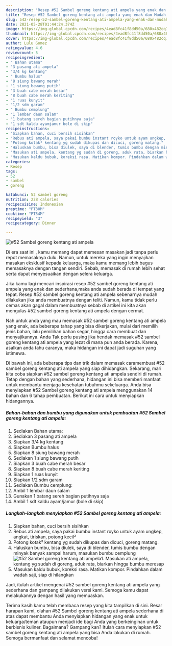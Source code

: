 ```yaml
---
description: "Resep #52 Sambel goreng kentang ati ampela yang enak dan Mudah Dibuat"
title: "Resep #52 Sambel goreng kentang ati ampela yang enak dan Mudah Dibuat"
slug: 542-resep-52-sambel-goreng-kentang-ati-ampela-yang-enak-dan-mudah-dibuat
date: 2021-05-28T01:44:24.374Z
image: https://img-global.cpcdn.com/recipes/4ead8fc41f8dd50a/680x482cq70/52-sambel-goreng-kentang-ati-ampela-foto-resep-utama.jpg
thumbnail: https://img-global.cpcdn.com/recipes/4ead8fc41f8dd50a/680x482cq70/52-sambel-goreng-kentang-ati-ampela-foto-resep-utama.jpg
cover: https://img-global.cpcdn.com/recipes/4ead8fc41f8dd50a/680x482cq70/52-sambel-goreng-kentang-ati-ampela-foto-resep-utama.jpg
author: Lulu Gomez
ratingvalue: 4.6
reviewcount: 5
recipeingredient:
- " Bahan utama"
- "3 pasang ati ampela"
- "3/4 kg kentang"
- " Bumbu halus"
- "8 siung bawang merah"
- "1 siung bawang putih"
- "3 buah cabe merah besar"
- "8 buah cabe merah keriting"
- "1 ruas kunyit"
- "1/2 sdm garam"
- " Bumbu cemplung"
- "1 lembar daun salam"
- "1 batang sereh bagian putihnya saja"
- "1 sdt kaldu ayamjamur bole di skip"
recipeinstructions:
- "Siapkan bahan, cuci bersih sisihkan"
- "Rebus ati ampela, saya pakai bumbu instant royko untuk ayam ungkep, angkat, tiriskan, potong kecil²"
- "Potong kotak² kentang yg sudah dikupas dan dicuci, goreng matang."
- "Haluskan bumbu, bisa diulek, saya di blender, tumis bumbu dengan minyak banyak sampai harum, masukan bumbu cemplung"
- "Masukan ati ampela, kentang yg sudah di goreng, aduk rata, biarkan hingga bumbu meresap"
- "Masukan kaldu bubuk, koreksi rasa. Matikan kompor. Pindahkan dalam wadah saji, siap di hilangkan"
categories:
- Resep
tags:
- 52
- sambel
- goreng

katakunci: 52 sambel goreng 
nutrition: 228 calories
recipecuisine: Indonesian
preptime: "PT30M"
cooktime: "PT54M"
recipeyield: "3"
recipecategory: Dinner

---
```



![#52 Sambel goreng kentang ati ampela](https://img-global.cpcdn.com/recipes/4ead8fc41f8dd50a/680x482cq70/52-sambel-goreng-kentang-ati-ampela-foto-resep-utama.jpg)

Di era  saat ini , kamu memang dapat memesan masakan jadi tanpa perlu repot memasaknya dulu. Namun, untuk mereka yang ingin menyajikan masakan eksklusif kepada keluarga, maka kamu memang lebih bagus memasaknya dengan tangan sendiri. Sebab, memasak di rumah lebih sehat serta dapat menyesuaikan dengan selera keluarga.

Jika kamu lagi mencari inspirasi resep #52 sambel goreng kentang ati ampela yang enak dan sederhana,maka anda sudah berada di tempat yang tepat. Resep #52 sambel goreng kentang ati ampela  sebenarnya mudah dilakukan jika anda membuatnya dengan teliti. Namun, kamu tidak perlu cemas akan gagal dalam membuatnya 
sebab di artikel ini kita akan mengulas #52 sambel goreng kentang ati ampela dengan cermat.  



Nah untuk anda yang mau memasak #52 sambel goreng kentang ati ampela yang enak, ada beberapa tahap yang bisa dikerjakan, mulai dari memilih jenis bahan, lalu pemilihan bahan segar, hingga cara membuat dan menyajikannya. Anda Tak perlu pusing jika hendak memasak #52 sambel goreng kentang ati ampela yang lezat di mana pun anda berada. Karena, asalkan anda  tahu caranya, maka hidangan ini dapat jadi suguhan yang istimewa.

Di bawah ini, ada beberapa tips dan trik dalam memasak caramembuat #52 sambel goreng kentang ati ampela yang siap dihidangkan. Sekarang, mari kita coba siapkan #52 sambel goreng kentang ati ampela sendiri di rumah. Tetap dengan bahan yang sederhana, hidangan ini bisa memberi manfaat untuk membantu menjaga kesehatan tubuhmu sekeluarga. Anda bisa menyiapkan #52 Sambel goreng kentang ati ampela menggunakan 14 bahan dan 6 tahap pembuatan. Berikut ini cara untuk menyiapkan hidangannya.

<!--inarticleads1-->

##### Bahan-bahan dan bumbu yang digunakan untuk pembuatan #52 Sambel goreng kentang ati ampela:

1. Sediakan  Bahan utama:
1. Sediakan 3 pasang ati ampela
1. Siapkan 3/4 kg kentang
1. Siapkan  Bumbu halus
1. Siapkan 8 siung bawang merah
1. Sediakan 1 siung bawang putih
1. Siapkan 3 buah cabe merah besar
1. Siapkan 8 buah cabe merah keriting
1. Siapkan 1 ruas kunyit
1. Siapkan 1/2 sdm garam
1. Sediakan  Bumbu cemplung:
1. Ambil 1 lembar daun salam
1. Gunakan 1 batang sereh bagian putihnya saja
1. Ambil 1 sdt kaldu ayam/jamur (bole di skip)




<!--inarticleads2-->

##### Langkah-langkah menyiapkan #52 Sambel goreng kentang ati ampela:

1. Siapkan bahan, cuci bersih sisihkan
1. Rebus ati ampela, saya pakai bumbu instant royko untuk ayam ungkep, angkat, tiriskan, potong kecil²
1. Potong kotak² kentang yg sudah dikupas dan dicuci, goreng matang.
1. Haluskan bumbu, bisa diulek, saya di blender, tumis bumbu dengan minyak banyak sampai harum, masukan bumbu cemplung
<img src="//assets-global.cpcdn.com/assets/icons/button_play-2c75c40dde080a61004c1f40b05d8f140eaff45d7e9e6481dc71c63d2e7c4909.png" alt="#52 Sambel goreng kentang ati ampela">1. Masukan ati ampela, kentang yg sudah di goreng, aduk rata, biarkan hingga bumbu meresap
1. Masukan kaldu bubuk, koreksi rasa. Matikan kompor. Pindahkan dalam wadah saji, siap di hilangkan




Jadi, itulah artikel mengenai  #52 sambel goreng kentang ati ampela  yang sederhana dan gampang dilakukan versi kami. Semoga kamu dapat melakukannya dengan hasil yang memuaskan. 

Terima kasih kamu telah membaca resep yang kita tampilkan di sini. Besar harapan kami, olahan  #52 Sambel goreng kentang ati ampela sederhana di atas dapat membantu Anda menyiapkan hidangan yang enak untuk keluarga/teman ataupun menjadi ide bagi Anda yang berkeinginan untuk berbisnis kuliner. Bagaimana? Gampang kan? Itulah cara menyiapkan #52 sambel goreng kentang ati ampela yang bisa Anda lakukan di rumah. Semoga bermanfaat dan selamat mencoba!

